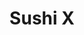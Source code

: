 ---
layout: place
title: "Sushi X"
permalink: /new-jersey/ridgewood/sushi-x.html
stateAbbr: NJ
stateName: New Jersey
cityName: Ridgewood
place_id: ChIJ9ZHQwKjkwokRMygSqFxBfD8
photos:
  - name: >-
      places/ChIJ9ZHQwKjkwokRMygSqFxBfD8/photos/AeeoHcLMxnO3okxj1lzw-e8LtxW6Xy32WYNoTsVpuWx4kWgfkxwQeWibMEuhxCcawpP_9S7_21C_1VbIjZ9jchzmkrlfVJkl2lNIQgDdP6dPd4kXX8hKPNEpF3TStQtpd084zY6zamOr6tpLB35ZAIv-k6_wZfqun2bUwpJj2yhOGSph5F_EQx5mVJ__xfmHsZjd9OSgWERDVCsMzhPhI0myRhJGlrWtV82M9xVIYBZa6HgmOaJETVVP8BpC5qDn43HP5cQ98fBPCeAgkkondrKHeDn7CnZL8F87MWhK35lGNE9nXLGkI94mhnayU7slj97QHYVeNU30VycGetIRl-lrtNVXwcANT10ccLUTjq1wOfkN2RQEPY5kMdG2bLW20MUEoPxga4zb3KZetpRxxyktxFb9VjpZM2qusIpoMOP9L9-gqok
    widthPx: 4160
    heightPx: 3120
    authorAttributions:
      - displayName: Katie
        uri: https://maps.google.com/maps/contrib/105763721777113799550
        photoUri: >-
          https://lh3.googleusercontent.com/a-/ALV-UjVOrWF-ygzGIeCctFx1b5yY37iCNgZxW4o-gmuf4u3s5fAzEBk=s100-p-k-no-mo
    flagContentUri: >-
      https://www.google.com/local/imagery/report/?cb_client=maps_api_places.places_api&image_key=!1e10!2sCIHM0ogKEICAgID44pHtggE&hl=en-US
    googleMapsUri: >-
      https://www.google.com/maps/place//data=!3m4!1e2!3m2!1sCIHM0ogKEICAgID44pHtggE!2e10!4m2!3m1!1s0x89c2e4a8c0d091f5:0x3f7c415ca8122833
  - name: >-
      places/ChIJ9ZHQwKjkwokRMygSqFxBfD8/photos/AeeoHcJ8AMeLMFzg1tBH3C4yDsYntUQ1DGyOTYa1loQvF-sBO-xNPg6ovV7HGXX0olLPNyRbYykIj-bT8p1PjBV8_FvIJFx9qdcq3jQ7ab6SLUSkR1BRPBCNRJKV1y2KrKhpDA358spUO4KEutgBT9PVAF1RiLHsB6v0dI6r-V2Jz_wn86o3_xemIrJXGCKGA5GyPIYQyhKZ1jpUjtqBVBkikwsgmpLfuAnNuNa7HJpZeSjvvmJeFMTZ2s5hmAJqOCEILct2g1qvJzWdfmqEzHgBStIUgJ2LRxDri8TjH3VAaPD8xVFBeZ2eesxZ0qiOOr_stok8IDY6SrF7b-u4dpmJk2ebx63Kr4FQYtJgKZgm3kpiD3xn55Nxltwy3OdeF1771abYVWWluUKOEuEXRq_dUWQgDCtJaV9T4XnoJrPSO-w5bfQ
    widthPx: 3600
    heightPx: 4800
    authorAttributions:
      - displayName: Y C
        uri: https://maps.google.com/maps/contrib/104422720615358987049
        photoUri: >-
          https://lh3.googleusercontent.com/a-/ALV-UjXj1AxsHgoQg6MLpifPUQzb2kV3pOExsd-Qblu-9gmBUstVkhVa=s100-p-k-no-mo
    flagContentUri: >-
      https://www.google.com/local/imagery/report/?cb_client=maps_api_places.places_api&image_key=!1e10!2sCIHM0ogKEICAgIC-j7rEjwE&hl=en-US
    googleMapsUri: >-
      https://www.google.com/maps/place//data=!3m4!1e2!3m2!1sCIHM0ogKEICAgIC-j7rEjwE!2e10!4m2!3m1!1s0x89c2e4a8c0d091f5:0x3f7c415ca8122833
  - name: >-
      places/ChIJ9ZHQwKjkwokRMygSqFxBfD8/photos/AeeoHcJrwD-Nzk8m5-L8LnU6kTlRSpz2qKqCPjPE21kS_K272uJDKRYEPEU87v1NlVe2ZZbG5qyinqTCnaeteBU3vYMapaS0Snzr71MFsm0W4Qs4wp8AxGL4RO4H4T5rJCf7i4KQIJeCbB6DzKcFSqUtepxC_LAQhEVaJYz1abuBjdBb4hrlh8K7ddzvM8R010wzhvX3O4bHOO-cjNBDDlbDVCe3a9otyiaD_fV7L56Ww2ej1GDxdgIc1oiLMbIO2V4FGLrXwhkWI5s2G3w2ddqZxf8hlVAMTwBZoH2h9AaHMo94_tzzdTcgBYljII7oW3zkb-s7OfChyog0wzEf6f47zyR7CwiSaaE8lpZbs8xgsnalFJirK7gN6pD8EAQIfoONC2TPuQ4pKqhrjRKeThnlZ82KLV9h2n39Et1pei-FQ6MbIA
    widthPx: 4000
    heightPx: 3000
    authorAttributions:
      - displayName: Suzy
        uri: https://maps.google.com/maps/contrib/104460984258754204128
        photoUri: >-
          https://lh3.googleusercontent.com/a/ACg8ocLx14Q7iZ9cXYghTsoifyyGIhmGe-6JvH_iMnZ7dBTPdAtQ2CnC=s100-p-k-no-mo
    flagContentUri: >-
      https://www.google.com/local/imagery/report/?cb_client=maps_api_places.places_api&image_key=!1e10!2sCIHM0ogKEICAgICvndacOA&hl=en-US
    googleMapsUri: >-
      https://www.google.com/maps/place//data=!3m4!1e2!3m2!1sCIHM0ogKEICAgICvndacOA!2e10!4m2!3m1!1s0x89c2e4a8c0d091f5:0x3f7c415ca8122833
  - name: >-
      places/ChIJ9ZHQwKjkwokRMygSqFxBfD8/photos/AeeoHcK9nAjI3_wDeIckpiJlr5pxoyFldl8Y9CqC_3E-hzNLwf0le6mF0Poei9L-h7UONhQ3VcwcznPOwFJL3fS9U-YfTaI5lnsSrQWpJBfKpVFIjIREMMhNdHMnDspxHpJtdMYaFII6CyXDn5Oe8ca2n2vUmS2xCltCpHeb0IYKXEQ5p3bfMOWcI-QdYV_9XRNJB7mBvs9U1gM_WnIE6YqY7URrAw-X5ipYK9PjLDUTUOn9HONpzr_mvjoqumy9XT9aOxmaAS8k4pavutRyGXCWLkz4ljfoewXoeEA5FssDSKl6ubYJRQ7Lg4ONUMKESenGTqQmDj_FAaeap8bILNfKOCFvzgMGEabanJCIP10xqU6Sd1ymrFsVx8fiPIcxoB_IlKHkTXCA9mNVUgNJ-aHT46jBpYCOSNdrB_rZvB9pXtH1zQ
    widthPx: 2798
    heightPx: 3882
    authorAttributions:
      - displayName: Dinusha De silva
        uri: https://maps.google.com/maps/contrib/109773747275532622003
        photoUri: >-
          https://lh3.googleusercontent.com/a-/ALV-UjU24_TUNAXGYvasbWM_yZ3y09wEd-pW9DEh2tU2mrmUn02ibHLk=s100-p-k-no-mo
    flagContentUri: >-
      https://www.google.com/local/imagery/report/?cb_client=maps_api_places.places_api&image_key=!1e10!2sCIHM0ogKEICAgICj8IizEA&hl=en-US
    googleMapsUri: >-
      https://www.google.com/maps/place//data=!3m4!1e2!3m2!1sCIHM0ogKEICAgICj8IizEA!2e10!4m2!3m1!1s0x89c2e4a8c0d091f5:0x3f7c415ca8122833
  - name: >-
      places/ChIJ9ZHQwKjkwokRMygSqFxBfD8/photos/AeeoHcJaQhpysnfie90mEj_o4a3hj5m_qd_mXKvA696IR--N0CoRrd2XjMyCqA7JRcIf27JhzDGqEwM_kCd2P5KX4BtPT87Em7k-9b4BZFK8MJllpMrDkH9j43yBnEXbpycAdZh9OVTwyWunTwKLe_RfTnFtssT9CN820BzeGNdIfG9zedBfismbg1V1C8GLHJCIIzW0Vf5ovv-cl4fw4udDloawguLTnjgBbwOaHrrJFtVHsSlXvXiR6JGSJ0fK_bj8bGFn03_mRcSlIVpFFfLf55N0BW_4TSu8i9-Rqahann4gorlDavdbM9oXrlSBdifBzdMorOM5t6T8glyZv2-ENTuEFR3usrFohiiYrgiBCEG43HKTxjXmo1CcOvBj4mGFlDvY9sH3OxSz-SDGNAUDuLa_JJlevf19Yp_TrOQPqzDnog
    widthPx: 4800
    heightPx: 3600
    authorAttributions:
      - displayName: Cristian Pasarica
        uri: https://maps.google.com/maps/contrib/107413780805631108755
        photoUri: >-
          https://lh3.googleusercontent.com/a-/ALV-UjXAO-YJegJ-LlHXFIW13xZn3zdSnYIQUZg1R9iiHGql67FfPwqxdg=s100-p-k-no-mo
    flagContentUri: >-
      https://www.google.com/local/imagery/report/?cb_client=maps_api_places.places_api&image_key=!1e10!2sCIHM0ogKEICAgID_0uiEbw&hl=en-US
    googleMapsUri: >-
      https://www.google.com/maps/place//data=!3m4!1e2!3m2!1sCIHM0ogKEICAgID_0uiEbw!2e10!4m2!3m1!1s0x89c2e4a8c0d091f5:0x3f7c415ca8122833
  - name: >-
      places/ChIJ9ZHQwKjkwokRMygSqFxBfD8/photos/AeeoHcLWYr0JQjVorfYANT-w33M7ZxE-9wXtlZAUZ9H6v5h0hLM856LwisMVvUTsyLEhxaVUK8PcD7OJjvdkMtAvF-2CS71w5bxxBrhQQhEAlU8gAct3X-Z5mkNTAWVxDF3lwPFTKRwz35ADOJZpBLtVfid2H0jvZHkamRcljYIRWrbmUtLT1YfTWugfAsaWaD3Xl1O5hH2H1Z7rnz3EM6daBDg6HNiZJDRDUN1xpfqURQWZD1XKLkMA1WvQJw7BGkkb8q_FFP0fqsTmuuQXSKR0R_0fQOd6bnyLrevTnH6qnwo8IyPjV8GRIuaSY9Ey1B7N_113TcHiwsjI0CG3hiLJYyPjxNSbnYsR_jWx5_rdH_TQKEgR0faQ_eBkBVEsQB69yzpwecCghxCywl3i2eAsRK_gRaDkgkyIRygYElFPns9wu4A
    widthPx: 3024
    heightPx: 4032
    authorAttributions:
      - displayName: Geoffrey Yee
        uri: https://maps.google.com/maps/contrib/103907638090635524531
        photoUri: >-
          https://lh3.googleusercontent.com/a-/ALV-UjUQLgEtoZS0iPSN-CO0n6R_tyme2yMaS_5bEOteD2Ehlm_9qv7yVg=s100-p-k-no-mo
    flagContentUri: >-
      https://www.google.com/local/imagery/report/?cb_client=maps_api_places.places_api&image_key=!1e10!2sCIHM0ogKEICAgICEiLiXsgE&hl=en-US
    googleMapsUri: >-
      https://www.google.com/maps/place//data=!3m4!1e2!3m2!1sCIHM0ogKEICAgICEiLiXsgE!2e10!4m2!3m1!1s0x89c2e4a8c0d091f5:0x3f7c415ca8122833
  - name: >-
      places/ChIJ9ZHQwKjkwokRMygSqFxBfD8/photos/AeeoHcKzZfoyxkRRAn_VFB1T0HQ2KhkLlEpO97Fgr_9GkL9G59Kmfumn53aOeIwejyZyudSGwwBDmgxfWpL7yK1_oeNrgvNbzMzLAjDYtUwGlsTUmOJYBdmaAIG01EySN3M8M6cqcHG_0GbOpGkkhlAqFUsVh_gNSx-lXb6ZfkxhVy6lQbxvY_JV7kCBsa55wQesQcwReTK_HXbWqpVExQEwANs_gmNSpnqhuBc1cjS9MwdaOwHJrqbp-GxH7cDCMioC77VqJqk_32YV0tampxHLnbYRHYtMI45WD12KGsJXDcFTcrwQ6FWUnod8s06FGgCLvhV0NtKUW6-l1x8SqoUE5pZgStv0giuMmowiPZmaDaPQYoeDSWpIb8l4PKdVa5h67bhK3Xh_TYOEegTHF_8gXBOrNQaGy1srntL-vWVphBSTzg
    widthPx: 3600
    heightPx: 4800
    authorAttributions:
      - displayName: Y C
        uri: https://maps.google.com/maps/contrib/104422720615358987049
        photoUri: >-
          https://lh3.googleusercontent.com/a-/ALV-UjXj1AxsHgoQg6MLpifPUQzb2kV3pOExsd-Qblu-9gmBUstVkhVa=s100-p-k-no-mo
    flagContentUri: >-
      https://www.google.com/local/imagery/report/?cb_client=maps_api_places.places_api&image_key=!1e10!2sCIHM0ogKEICAgIC-j7rEDw&hl=en-US
    googleMapsUri: >-
      https://www.google.com/maps/place//data=!3m4!1e2!3m2!1sCIHM0ogKEICAgIC-j7rEDw!2e10!4m2!3m1!1s0x89c2e4a8c0d091f5:0x3f7c415ca8122833
  - name: >-
      places/ChIJ9ZHQwKjkwokRMygSqFxBfD8/photos/AeeoHcLOBTgN4Rov_wzKUteqFKiLDf7SHIP0TXIQMactpsNSU60o9xptKjMFc_klAmEcaibB20UiHZscyJZsqn8-LT7IG8TVuCFtetS8KasbXHhKxipoKY5miTEA9wNCZMtVLtqM4KaY9gj5fsGS2_KO1HY689gOXlIbvlgCVpF-4rMXri-sdw1H0Gdp7MSHloXuV2DNQdssJ_6pI8pJ7__o1y6fKXK4I2w694GC9WalKEodSZn8IYaGqSs64Jsa3fDF1x3Tm-MWnZynv9SCNp5gJvkoI5oHiCQZzaAEiHAn9dNtl_Cjx9xndOJGAY7vDtv9vjEKgOIaMJJvEN2u1XI39wF0c5waQtsmg1cQDWZoQuXziUk2GdKot2EvROmftDHYd6Eu5GqC3eBPSXKD2pS5wPGE-bGtHDPbs1jo3fAB3yFOH6o
    widthPx: 3456
    heightPx: 4608
    authorAttributions:
      - displayName: Rorpin Dong
        uri: https://maps.google.com/maps/contrib/100229417350876383227
        photoUri: >-
          https://lh3.googleusercontent.com/a/ACg8ocL5QnusCW9aOR-2eS77G8mkM445HkO5rSu9rsB02uSfI_Le8wUx=s100-p-k-no-mo
    flagContentUri: >-
      https://www.google.com/local/imagery/report/?cb_client=maps_api_places.places_api&image_key=!1e10!2sCIHM0ogKEICAgICkqo3BrwE&hl=en-US
    googleMapsUri: >-
      https://www.google.com/maps/place//data=!3m4!1e2!3m2!1sCIHM0ogKEICAgICkqo3BrwE!2e10!4m2!3m1!1s0x89c2e4a8c0d091f5:0x3f7c415ca8122833
  - name: >-
      places/ChIJ9ZHQwKjkwokRMygSqFxBfD8/photos/AeeoHcIp1V3cVLxN6iicgh-oms90GZf2ER7AWlfFY8IsZRvc6mRc3-jXvquE4XiwmqNbp-d84dPCIAELBNOAE6vU9b8S45oDyKZCPpisCfXO7oni3HJx1wDw8thtB4q_DHRnWZPS9DJR4sOgzqYjAcQlIVZHdpVKrvAUOr4AEqbqpEDQWUfknT6xKuiNRlREIBTzvfRIKstIMV3C3Lm9YyBGRs2f2lpboQIgdKRkg6A4EKucoPKWns1_-hU4YZg6KeZw7pkgyphDrQbJ5bg0MauMyxTwEX2ACwMDmigCRuAAMimXeqVe-8qsuEaJPw6HF8E7aXYCdtOJCqo945w2qPYo98an7jUvOTu8ZGFQyZ2isK23ggJ4P2dZ2Zy77f58DDZWFf-2jgnzt1MbqG13Zvn7fcyHwNbX66CtFHgL2qU5T2gP1uA
    widthPx: 4000
    heightPx: 3000
    authorAttributions:
      - displayName: Arman Simonyan
        uri: https://maps.google.com/maps/contrib/108998424418451401482
        photoUri: >-
          https://lh3.googleusercontent.com/a-/ALV-UjXD9PR8HlnlmF2SHFQ3eHIWKbt78t-LqFHwmB9ikuxF3sLyCKi0=s100-p-k-no-mo
    flagContentUri: >-
      https://www.google.com/local/imagery/report/?cb_client=maps_api_places.places_api&image_key=!1e10!2sCIHM0ogKEICAgICOr6jI_QE&hl=en-US
    googleMapsUri: >-
      https://www.google.com/maps/place//data=!3m4!1e2!3m2!1sCIHM0ogKEICAgICOr6jI_QE!2e10!4m2!3m1!1s0x89c2e4a8c0d091f5:0x3f7c415ca8122833
  - name: >-
      places/ChIJ9ZHQwKjkwokRMygSqFxBfD8/photos/AeeoHcI1FHQgRgIW42X5dJaZ4qXvQizW8igtLKF4joHUzZ1IU8gawQBTJxWpncaCC7Z4uFcwG87KcIdADf5ueNOeKIeSlZWj3Sf8ihcWqUtVWOKQ6WF7ZTbQhO6w8Ieb6pMKBzkzDkM1X3HqldlhQPCowRYZqw0eGP0RjpN2_zgtg6cSQq69Qgqj5EFfq-pWuiYiq9x63f5cgRhiK8LCpg58AjbaqCu-P-OIDEfLw4Tg1ksCB8_DUjewEYG1KtX6K2bXGVE0nYvxnH4b_0CduBiH6qabYP-g_vRYA4akfCpNGBSw-lOOxa3tBkJ7fjjOHjChGcrbeKSg4unrV1taxkuPrL3SAPFBRvRdHVx1oa0znApeyThOVDtZKpju5VDoYw95TZjdDkwV9LLYTfF5RkRmlKtcXEWG9hw_x12CWFScT_cR5A
    widthPx: 3024
    heightPx: 4032
    authorAttributions:
      - displayName: Nandkumar Kryshundayal
        uri: https://maps.google.com/maps/contrib/111968522457045374868
        photoUri: >-
          https://lh3.googleusercontent.com/a-/ALV-UjVKPrsS7aJH73XT-WsIlwlZyPbf8tciH1ctu7qL84NcN-rpheXvgA=s100-p-k-no-mo
    flagContentUri: >-
      https://www.google.com/local/imagery/report/?cb_client=maps_api_places.places_api&image_key=!1e10!2sCIHM0ogKEICAgIC6ysyYPA&hl=en-US
    googleMapsUri: >-
      https://www.google.com/maps/place//data=!3m4!1e2!3m2!1sCIHM0ogKEICAgIC6ysyYPA!2e10!4m2!3m1!1s0x89c2e4a8c0d091f5:0x3f7c415ca8122833
address: 23 Chestnut St, Ridgewood, NJ 07450, USA
street: 23 Chestnut St
city: Ridgewood
state: NJ
zip: '07450'
country: USA
neighborhood: null
latitude: '40.980206'
longitude: '-74.118959'
accessibility_options:
  wheelchairAccessibleParking: true
  wheelchairAccessibleEntrance: true
  wheelchairAccessibleSeating: true
business_status: OPERATIONAL
name: Sushi X
google_maps_links:
  directionsUri: >-
    https://www.google.com/maps/dir//''/data=!4m7!4m6!1m1!4e2!1m2!1m1!1s0x89c2e4a8c0d091f5:0x3f7c415ca8122833!3e0
  placeUri: https://maps.google.com/?cid=4574603187714140211
  writeAReviewUri: >-
    https://www.google.com/maps/place//data=!4m3!3m2!1s0x89c2e4a8c0d091f5:0x3f7c415ca8122833!12e1
  reviewsUri: >-
    https://www.google.com/maps/place//data=!4m4!3m3!1s0x89c2e4a8c0d091f5:0x3f7c415ca8122833!9m1!1b1
  photosUri: >-
    https://www.google.com/maps/place//data=!4m3!3m2!1s0x89c2e4a8c0d091f5:0x3f7c415ca8122833!10e5
primary_type: Sushi Restaurant
opening_hours:
  regular: null
  current: null
secondary_opening_hours:
  regular:
    weekdayDescriptions: null
    type: null
  current:
    weekdayDescriptions: null
    type: null
phone: null
price_level: null
price_range: null
rating: null
rating_count: 0
website: null
description: null
reviews: null
parking_options: null
payment_options: null
allow_dogs: null
curbside_pickup: null
delivery: null
dine_in: null
good_for_children: null
good_for_groups: null
good_for_sports: null
live_music: null
menu_for_children: null
outdoor_seating: null
reservable: null
restroom: null
serves_beer: null
serves_breakfast: null
serves_brunch: null
serves_cocktails: null
serves_coffee: null
serves_dinner: null
serves_dessert: null
serves_lunch: null
serves_vegetarian_food: null
serves_wine: null
takeout: null

---